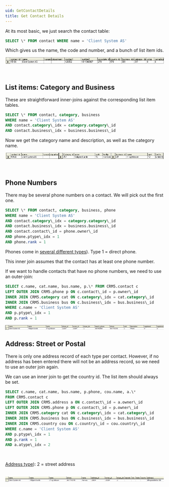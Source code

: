 ```yaml
---
uid: GetContactDetails
title: Get Contact Details
---
```



At its most basic, we just search the contact table:

```SQL
SELECT \* FROM contact WHERE name = 'Client System AS'
```

Which gives us the name, the code and number, and a bunch of list item ids.

![](../Images/select-contact2.gif)

 

List items: Category and Business
---------------------------------

These are straightforward inner-joins against the corresponding list item tables.

```SQL
SELECT \* FROM contact, category, business 
WHERE name = 'Client System AS'
AND contact.category\_idx = category.category\_id
AND contact.business\_idx = business.business\_id
```

Now we get the category name and description, as well as the category name.

![](../Images/select-contact3.gif)

 

Phone Numbers
-------------

There may be several phone numbers on a contact. We will pick out the first one.

```SQL
SELECT \* FROM contact, category, business, phone 
WHERE name = 'Client System AS'
AND contact.category\_idx = category.category\_id
AND contact.business\_idx = business.business\_id
AND contact.contact\_id = phone.owner\_id
AND phone.ptype\_idx = 1
AND phone.rank = 1
```

Phones come in [several different types](../Tables/Phone.md)). Type 1 = direct phone.

This inner join assumes that the contact has at least one phone number.

If we want to handle contacts that have no phone numbers, we need to use an outer-join:

```SQL
SELECT c.name, cat.name, bus.name, p.\* FROM CRM5.contact c
LEFT OUTER JOIN CRM5.phone p ON c.contact\_id = p.owner\_id
INNER JOIN CRM5.category cat ON c.category\_idx = cat.category\_id
INNER JOIN CRM5.business bus ON c.business\_idx = bus.business\_id
WHERE c.name = 'Client System AS'
AND p.ptype\_idx = 1
AND p.rank = 1
```

![](../Images/select-contact4.gif)

Address: Street or Postal
-------------------------

There is only one address record of each type per contact. However, if no address has been entered there will not be an address record, so we need to use an outer join again.

We can use an inner join to get the country id. The list item should always be set.

```SQL
SELECT c.name, cat.name, bus.name, p.phone, cou.name, a.\*
FROM CRM5.contact c
LEFT OUTER JOIN CRM5.address a ON c.contact\_id = a.owner\_id
LEFT OUTER JOIN CRM5.phone p ON c.contact\_id = p.owner\_id
INNER JOIN CRM5.category cat ON c.category\_idx = cat.category\_id
INNER JOIN CRM5.business bus ON c.business\_idx = bus.business\_id
INNER JOIN CRM5.country cou ON c.country\_id = cou.country\_id
WHERE c.name = 'Client System AS'
AND p.ptype\_idx = 1
AND p.rank = 1
AND a.atype\_idx = 2
```

 

[Address type](../Tables/Address.md)): 2 = street address

 
![](../Images/select-contact5.gif)
